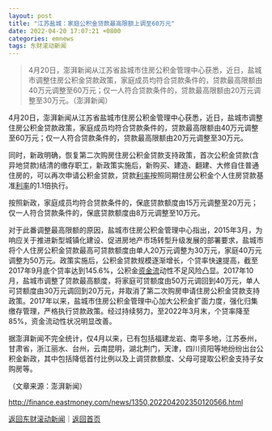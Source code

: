 ```yaml
---
layout: post
title: "江苏盐城：家庭公积金贷款最高限额上调至60万元"
date: 2022-04-20 17:07:21 +0800
categories: emnews
tags: 东财滚动新闻
---
```

> 4月20日，澎湃新闻从江苏省盐城市住房公积金管理中心获悉，近日，盐城市调整住房公积金贷款政策，家庭成员均符合贷款条件的，贷款最高限额由40万元调整至60万元；仅一人符合贷款条件的，贷款最高限额由20万元调整至30万元。（澎湃新闻）

<p>4月20日，澎湃新闻从江苏省盐城市住房公积金管理中心获悉，近日，盐城市调整住房公积金贷款政策，家庭成员均符合贷款条件的，贷款最高限额由40万元调整至60万元；仅一人符合贷款条件的，贷款最高限额由20万元调整至30万元。</p><p>同时，新政明确，恢复第二次购房住房公积金贷款支持政策，首次公积金贷款(含异地贷款)结清的缴存职工，新政策实施后，新购买、建造、翻建、大修自住普通住房的，可以再次申请公积金贷款，贷款<span id="Info.344"><a href="http://data.eastmoney.com/cjsj/yhll.html" class="infokey">利率</a></span>按照同期住房公积金个人住房贷款基准<span id="Info.391"><a href="http://data.eastmoney.com/cjsj/yhll.html" class="infokey">利率</a></span>的1.1倍执行。</p><p>按照新政，家庭成员均符合贷款条件的，保底贷款额度由15万元调整至20万元；仅一人符合贷款条件的，保底贷款额度由8万元调整至10万元。</p><p>对于此番调整最高限额的原因，盐城市住房公积金管理中心指出，2015年3月，为响应关于推进新型城镇化建设、促进房地产市场转型升级发展的部署要求，盐城市将个人住房公积金贷款最高可贷款额度由单人20万元调整为30万元，家庭40万元调整为50万元。政策实施后，公积金贷款规模逐渐增长，个贷率快速提高，截至2017年9月底个贷率达到145.6%，公积金<span id="Info.365"><a href="http://data.eastmoney.com/zjlx/" class="infokey">资金流</a></span>动性不足风险凸显。2017年10月，盐城市调整了贷款最高额度，将家庭可贷额度由50万元调回到40万元，单人可贷额度由30万元调回到20万元，并取消了第二次购房申请住房公积金贷款支持政策。2017年以来，盐城市住房公积金管理中心加大公积金扩面力度，强化归集缴存管理，严格执行贷款政策。经过持续努力，至2022年3月末，个贷率降至85%，资金流动性状况明显改善。</p><p>据澎湃新闻不完全统计，仅4月以来，已有包括福建龙岩、南平多地，江苏泰州，甘肃省，浙江丽水、台州，云南昆明，湖北荆门，天津，四川资阳等地纷纷出台公积金新政，其中包括降低首付比例以及上调贷款额度、父母可提取公积金支持子女购房等。</p><p class="em_media">（文章来源：澎湃新闻）</p>

<http://finance.eastmoney.com/news/1350,202204202350120566.html>

[返回东财滚动新闻](//finews.withounder.com/emnews/)｜[返回首页](//finews.withounder.com/)